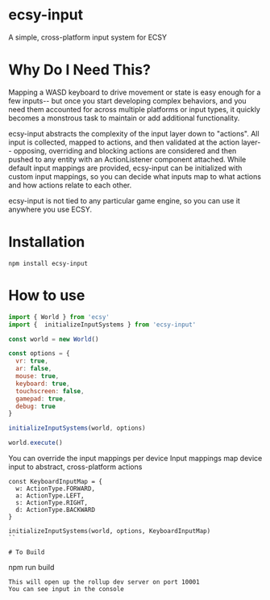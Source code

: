 # ecsy-input
A simple, cross-platform input system for ECSY

# Why Do I Need This?
Mapping a WASD keyboard to drive movement or state is easy enough for a few inputs-- but once you start developing complex behaviors, and you need them accounted for across multiple platforms or input types, it quickly becomes a monstrous task to maintain or add additional functionality.

ecsy-input abstracts the complexity of the input layer down to "actions". All input is collected, mapped to actions, and then validated at the action layer-- opposing, overriding and blocking actions are considered and then pushed to any entity with an ActionListener component attached. While default input mappings are provided, ecsy-input can be initialized with custom input mappings, so you can decide what inputs map to what actions and how actions relate to each other.

ecsy-input is not tied to any particular game engine, so you can use it anywhere you use ECSY.

# Installation
```
npm install ecsy-input
```

# How to use
```javascript
import { World } from 'ecsy'
import {  initializeInputSystems } from 'ecsy-input'

const world = new World()

const options = {
  vr: true,
  ar: false,
  mouse: true,
  keyboard: true,
  touchscreen: false,
  gamepad: true,
  debug: true
}

initializeInputSystems(world, options)

world.execute()
```

You can override the input mappings per device
Input mappings map device input to abstract, cross-platform actions

```
const KeyboardInputMap = {
  w: ActionType.FORWARD,
  a: ActionType.LEFT,
  s: ActionType.RIGHT,
  d: ActionType.BACKWARD
}

initializeInputSystems(world, options, KeyboardInputMap)
``

# To Build
```
npm run build
```
This will open up the rollup dev server on port 10001
You can see input in the console
